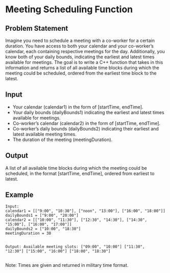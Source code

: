 <h1>Meeting Scheduling Function</h1>
<h2>Problem Statement</h2>
<p>Imagine you need to schedule a meeting with a co-worker for a certain duration. You have access to both your calendar and your co-worker’s calendar, each containing respective meetings for the day. Additionally, you know both of your daily bounds, indicating the earliest and latest times available for meetings. The goal is to write a C++ function that takes in this information and returns a list of all available time blocks during which the meeting could be scheduled, ordered from the earliest time block to the latest.</p>
<h2>Input</h2>
<ul>
  <li>Your calendar (calendar1) in the form of [startTime, endTime].</li>
  <li>Your daily bounds (dailyBounds1) indicating the earliest and latest times available for meetings.</li>
  <li>Co-worker’s calendar (calendar2) in the form of [startTime, endTime].</li>
  <li>Co-worker’s daily bounds (dailyBounds2) indicating their earliest and latest available meeting times.</li>
  <li>The duration of the meeting (meetingDuration).</li>
</ul>
<h2>Output</h2>
<p>A list of all available time blocks during which the meeting could be scheduled, in the format [startTime, endTime], ordered from earliest to latest.</p>
<h2>Example</h2>
<pre><code>Input:
calendar1 = [["9:00", "10:30"], ["noon", "13:00"], ["16:00", "18:00"]]
dailyBounds1 = ["9:00", "20:00"]
calendar2 = [["10:00", "11:30"], ["12:30", "14:30"], ["14:30", "15:00"], ["16:00", "17:00"]]
dailyBounds2 = ["10:00", "18:30"]
meetingDuration = 30

Output:
Available meeting slots:
["09:00", "10:00"]
["11:30", "12:30"]
["15:00", "16:00"]
["18:00", "18:30"]</code></pre>
<p>Note: Times are given and returned in military time format.</p>

